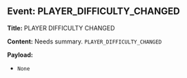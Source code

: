 ## Event: PLAYER_DIFFICULTY_CHANGED

**Title:** PLAYER DIFFICULTY CHANGED

**Content:**
Needs summary.
`PLAYER_DIFFICULTY_CHANGED`

**Payload:**
- `None`